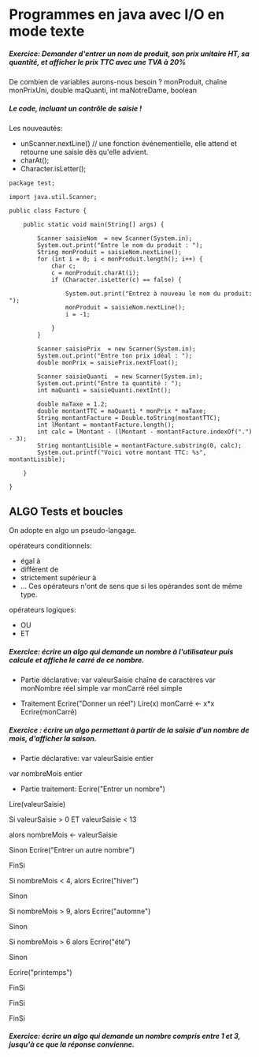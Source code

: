 ﻿# Programmes en java avec I/O en mode texte

##### Exercice: Demander d'entrer un nom de produit, son prix unitaire HT, sa quantité, et afficher le prix TTC avec une TVA à 20%

De combien de variables aurons-nous besoin ?
monProduit, chaîne
monPrixUni, double
maQuanti, int
maNotreDame, boolean

##### Le code, incluant un contrôle de saisie !

Les nouveautés:
* unScanner.nextLine() // une fonction événementielle, elle attend et retourne une saisie dès qu'elle advient.
* charAt();
* Character.isLetter();

``` 
package test;

import java.util.Scanner;

public class Facture {

	public static void main(String[] args) {
		
		Scanner saisieNom  = new Scanner(System.in);
		System.out.print("Entre le nom du produit : ");
		String monProduit = saisieNom.nextLine();
		for (int i = 0; i < monProduit.length(); i++) {
			char c;
			c = monProduit.charAt(i);
			if (Character.isLetter(c) == false) {
				
				System.out.print("Entrez à nouveau le nom du produit: ");
				monProduit = saisieNom.nextLine();
				i = -1;
				
			}
		}
		
		Scanner saisiePrix  = new Scanner(System.in);
		System.out.print("Entre ton prix idéal : ");
		double monPrix = saisiePrix.nextFloat();
		
		Scanner saisieQuanti  = new Scanner(System.in);
		System.out.print("Entre ta quantité : ");
		int maQuanti = saisieQuanti.nextInt();
		
		double maTaxe = 1.2;
		double montantTTC = maQuanti * monPrix * maTaxe;
		String montantFacture = Double.toString(montantTTC);
		int lMontant = montantFacture.length();
		int calc = lMontant - (lMontant - montantFacture.indexOf(".") - 3);
		String montantLisible = montantFacture.substring(0, calc);
		System.out.printf("Voici votre montant TTC: %s", montantLisible);
		
	}

}

```
## ALGO Tests et boucles
On adopte en algo un pseudo-langage.

opérateurs conditionnels: 
* égal à
* différent de
* strictement supérieur à 
* ...
Ces opérateurs n'ont de sens que si les opérandes sont de même type.

opérateurs logiques: 
* OU
* ET


##### Exercice: écrire un algo qui demande un nombre à l'utilisateur puis calcule et affiche le carré de ce nombre.

* Partie déclarative: 
var valeurSaisie chaîne de caractères 
var monNombre réel simple 
var monCarré réel simple 

* Traitement 
Ecrire("Donner un réel") 
Lire(x) 
monCarré <- x*x 
Ecrire(monCarré) 



##### Exercice : écrire un algo permettant à partir de la saisie d'un nombre de mois, d'afficher la saison.
* Partie déclarative: 
var valeurSaisie entier 

var nombreMois entier 


* Partie traitement: 
Ecrire("Entrer un nombre") 

Lire(valeurSaisie) 

Si valeurSaisie > 0 ET valeurSaisie < 13 

alors nombreMois <- valeurSaisie 

Sinon Ecrire("Entrer un autre nombre") 

FinSi 


Si nombreMois < 4, alors Ecrire("hiver")  

Sinon 

Si nombreMois > 9, alors Ecrire("automne") 

Sinon 

Si nombreMois > 6  alors Ecrire("été") 

Sinon 

Ecrire("printemps") 

FinSi 

FinSi 

FinSi 





##### Exercice: écrire un algo qui demande un nombre compris entre 1 et 3, jusqu'à ce que la réponse convienne.





